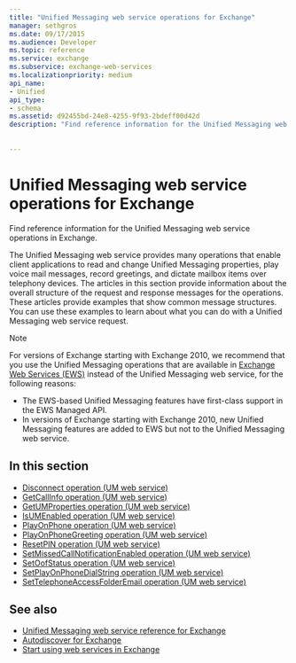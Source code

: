 ```yaml
---
title: "Unified Messaging web service operations for Exchange"
manager: sethgros
ms.date: 09/17/2015
ms.audience: Developer
ms.topic: reference
ms.service: exchange
ms.subservice: exchange-web-services
ms.localizationpriority: medium
api_name:
- Unified
api_type:
- schema
ms.assetid: d92455bd-24e8-4255-9f93-2bdeff00d42d
description: "Find reference information for the Unified Messaging web service operations in Exchange."
 
 
---
```


# Unified Messaging web service operations for Exchange

Find reference information for the Unified Messaging web service operations in Exchange.
  
The Unified Messaging web service provides many operations that enable client applications to read and change Unified Messaging properties, play voice mail messages, record greetings, and dictate mailbox items over telephony devices. The articles in this section provide information about the overall structure of the request and response messages for the operations. These articles provide examples that show common message structures. You can use these examples to learn about what you can do with a Unified Messaging web service request.
  
> [!NOTE]
> For versions of Exchange starting with Exchange 2010, we recommend that you use the Unified Messaging operations that are available in [Exchange Web Services (EWS)](https://msdn.microsoft.com/library/60285497-0c4e-4e51-84e1-34dd6d89a5d8%28Office.15%29.aspx) instead of the Unified Messaging web service, for the following reasons: 
> - The EWS-based Unified Messaging features have first-class support in the EWS Managed API. 
> - In versions of Exchange starting with Exchange 2010, new Unified Messaging features are added to EWS but not to the Unified Messaging web service. 
  
## In this section
<a name="bk_InThisSection"> </a>

- [Disconnect operation (UM web service)](disconnect-operation-um-web-service.md)    
- [GetCallInfo operation (UM web service)](getcallinfo-operation-um-web-service.md)   
- [GetUMProperties operation (UM web service)](getumproperties-operation-um-web-service.md)   
- [IsUMEnabled operation (UM web service)](isumenabled-operation-um-web-service.md)   
- [PlayOnPhone operation (UM web service)](playonphone-operation-um-web-service.md)   
- [PlayOnPhoneGreeting operation (UM web service)](playonphonegreeting-operation-um-web-service.md)   
- [ResetPIN operation (UM web service)](resetpin-operation-um-web-service.md)   
- [SetMissedCallNotificationEnabled operation (UM web service)](setmissedcallnotificationenabled-operation-um-web-service.md)  
- [SetOofStatus operation (UM web service)](setoofstatus-operation-um-web-service.md)    
- [SetPlayOnPhoneDialString operation (UM web service)](setplayonphonedialstring-operation-um-web-service.md)   
- [SetTelephoneAccessFolderEmail operation (UM web service)](settelephoneaccessfolderemail-operation-um-web-service.md)
    
## See also

- [Unified Messaging web service reference for Exchange](unified-messaging-web-service-reference-for-exchange.md)
- [Autodiscover for Exchange](../exchange-web-services/autodiscover-for-exchange.md)
- [Start using web services in Exchange](../exchange-web-services/start-using-web-services-in-exchange.md)
    

